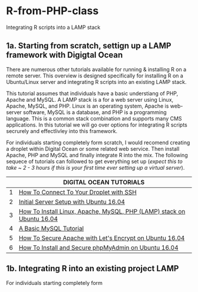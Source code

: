 # R-from-PHP-class
Integrating R scripts into a LAMP stack

## 1a. Starting from scratch, settign up a LAMP framework with Digigtal Ocean
There are numerous other tutorials available for running & installing R on a remote server. This overview is designed specifically for installing R on a Ubuntu/Linux server and integrating R scripts into an existing LAMP stack. 

This tutorial assumes that individuals have a basic understiang of PHP, Apache and MySQL. A LAMP stack is a for a web server using Linux, Apache, MySQL, and PHP. Linux is an operating system, Apache is web-server software, MySQL is a database, and PHP is a programming language. This is a common stack combination and supports many CMS applications. In this tutorial we will go over options for integrating R scripts secrurely and effectlivley into this framework. 

For individuals starting completely form scratch, I would recomend creating a droplet within Digital Ocean or some related web service. Then install Apache, PHP and MySQL and finally integrate R into the mix. The following sequece of tutorials can followed to get everything set up (*expect this to take ~ 2 - 3 hours if this is your first time ever setting up a virtual server*).

|  |              DIGITAL OCEAN TUTORIALS                                                         | 
|-------------------------|-----------------------------------------------------------------------| 
| 1                       | [How To Connect To Your Droplet with SSH](https://www.digitalocean.com/community/tutorials/how-to-connect-to-your-droplet-with-ssh)                               | 
| 2                       | [Initial Server Setup with Ubuntu 16.04](https://www.digitalocean.com/community/tutorials/initial-server-setup-with-ubuntu-16-04)                                | 
| 3                       | [How To Install Linux, Apache, MySQL, PHP (LAMP) stack on Ubuntu 16.04](https://www.digitalocean.com/community/tutorials/how-to-install-linux-apache-mysql-php-lamp-stack-on-ubuntu-16-04) | 
| 4                       | [A Basic MySQL Tutorial](https://www.digitalocean.com/community/tutorials/a-basic-mysql-tutorial)                                                | 
| 5                       | [How To Secure Apache with Let's Encrypt on Ubuntu 16.04](https://www.digitalocean.com/community/tutorials/how-to-secure-apache-with-let-s-encrypt-on-ubuntu-16-04)               | 
| 6                       | [How To Install and Secure phpMyAdmin on Ubuntu 16.04](https://www.digitalocean.com/community/tutorials/how-to-install-and-secure-phpmyadmin-on-ubuntu-16-04)                  |


## 1b. Integrating R into an existing project LAMP
For individuals starting completely form






